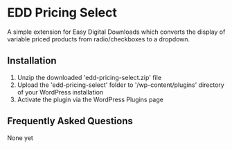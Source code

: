 # EDD Pricing Select #

A simple extension for Easy Digital Downloads which converts the display of variable priced products from radio/checkboxes to a dropdown.

## Installation ##

1. Unzip the downloaded 'edd-pricing-select.zip' file
2. Upload the 'edd-pricing-select' folder to '/wp-content/plugins' directory of your WordPress installation
3. Activate the plugin via the WordPress Plugins page

## Frequently Asked Questions ##

None yet
